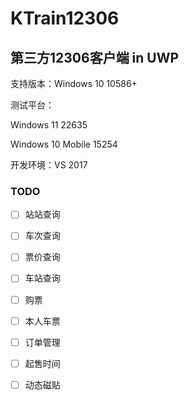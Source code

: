 # KTrain12306

## 第三方12306客户端 in UWP

支持版本：Windows 10 10586+ 

测试平台：

Windows 11 22635

Windows 10 Mobile 15254

开发环境：VS 2017

### TODO

- [ ] 站站查询

- [ ] 车次查询

- [ ] 票价查询

- [ ] 车站查询

- [ ] 购票

- [ ] 本人车票

- [ ] 订单管理

- [ ] 起售时间

- [ ] 动态磁贴
